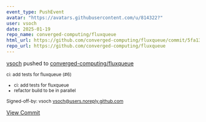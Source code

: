 ```yaml
---
event_type: PushEvent
avatar: "https://avatars.githubusercontent.com/u/814322?"
user: vsoch
date: 2025-01-19
repo_name: converged-computing/fluxqueue
html_url: https://github.com/converged-computing/fluxqueue/commit/5fa133115d45181c5d97fb833e4f37f979937533
repo_url: https://github.com/converged-computing/fluxqueue
---
```


<a href='https://github.com/vsoch' target='_blank'>vsoch</a> pushed to <a href='https://github.com/converged-computing/fluxqueue' target='_blank'>converged-computing/fluxqueue</a>

<small>ci: add tests for fluxqueue (#6)

* ci: add tests for fluxqueue
* refactor build to be in parallel

Signed-off-by: vsoch <vsoch@users.noreply.github.com></small>

<a href='https://github.com/converged-computing/fluxqueue/commit/5fa133115d45181c5d97fb833e4f37f979937533' target='_blank'>View Commit</a>